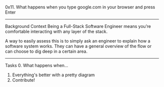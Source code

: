 0x11. What happens when you type google.com in your browser and press Enter
__________________________________________________________________________
Background Context
Being a Full-Stack Software Engineer means you’re comfortable interacting with any layer of the stack.

A way to easily assess this is to simply ask an engineer to explain how a software system works. They can have a general overview of the flow or can choose to dig deep in a certain area.

_________________________________________________________________________

Tasks
0. What happens when...
1. Everything's better with a pretty diagram
2. Contribute!